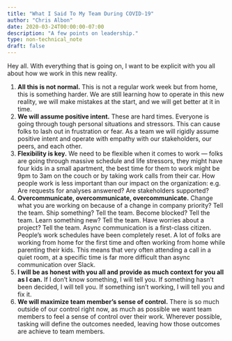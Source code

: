 ```yaml
---
title: "What I Said To My Team During COVID-19"
author: "Chris Albon"
date: 2020-03-24T00:00:00-07:00
description: "A few points on leadership."
type: non-technical_note
draft: false
---
```


Hey all. With everything that is going on, I want to be explicit with you all about how we work in this new reality.

1. **All this is not normal.** This is not a regular work week but from home, this is something harder. We are still learning how to operate in this new reality, we will make mistakes at the start, and we will get better at it in time.
2. **We will assume positive intent.** These are hard times. Everyone is going through tough personal situations and stressors. This can cause folks to lash out in frustration or fear. As a team we will rigidly assume positive intent and operate with empathy with our stakeholders, our peers, and each other.
3. **Flexibility is key.** We need to be flexible when it comes to work — folks are going through massive schedule and life stressors, they might have four kids in a small apartment, the best time for them to work might be 9pm to 3am on the couch or by taking work calls from their car. How people work is less important than our impact on the organization: e.g. Are requests for analyses answered? Are stakeholders supported?
4. **Overcommunicate, overcommunicate, overcommunicate.** Change what you are working on because of a change in company priority? Tell the team. Ship something? Tell the team. Become blocked? Tell the team. Learn something new? Tell the team. Have worries about a project? Tell the team.
Async communication is a first-class citizen. People’s work schedules have been completely reset. A lot of folks are working from home for the first time and often working from home while parenting their kids. This means that very often attending a call in a quiet room, at a specific time is far more difficult than async communication over Slack.
5. **I will be as honest with you all and provide as much context for you all as I can.** If I don’t know something, I will tell you. If something hasn’t been decided, I will tell you. If something isn’t working, I will tell you and fix it.
6. **We will maximize team member’s sense of control.** There is so much outside of our control right now, as much as possible we want team members to feel a sense of control over their work. Wherever possible, tasking will define the outcomes needed, leaving how those outcomes are achieve to team members.